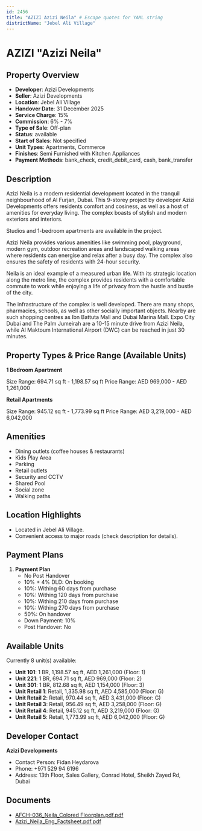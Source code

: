 ```yaml
---
id: 2456
title: "AZIZI Azizi Neila" # Escape quotes for YAML string
districtName: "Jebel Ali Village"
---
```


# AZIZI "Azizi Neila"

## Property Overview
- **Developer**: Azizi Developments
- **Seller**: Azizi Developments
- **Location**: Jebel Ali Village
- **Handover Date**: 31 December 2025
- **Service Charge**: 15%
- **Commission**: 6% - 7%
- **Type of Sale**: Off-plan
- **Status**: available
- **Start of Sales**: Not specified
- **Unit Types**: Apartments, Commerce
- **Finishes**: Semi Furnished with Kitchen Appliances
- **Payment Methods**: bank_check, credit_debit_card, cash, bank_transfer

## Description
Azizi Neila is a modern residential development located in the tranquil neighbourhood of Al Furjan, Dubai. This 9-storey project by developer Azizi Developments offers residents comfort and cosiness, as well as a host of amenities for everyday living. The complex boasts of stylish and modern exteriors and interiors.

Studios and 1-bedroom apartments are available in the project. 

Azizi Neila provides various amenities like swimming pool, playground, modern gym, outdoor recreation areas and landscaped walking areas where residents can energise and relax after a busy day. The complex also ensures the safety of residents with 24-hour security.

Neila is an ideal example of a measured urban life. With its strategic location along the metro line, the complex provides residents with a comfortable commute to work while enjoying a life of privacy from the hustle and bustle of the city.

The infrastructure of the complex is well developed. There are many shops, pharmacies, schools, as well as other socially important objects. Nearby are such shopping centres as Ibn Battuta Mall and Dubai Marina Mall. Expo City Dubai and The Palm Jumeirah are a 10-15 minute drive from Azizi Neila, while Al Maktoum International Airport (DWC) can be reached in just 30 minutes.

## Property Types & Price Range (Available Units)
**1 Bedroom Apartment**

Size Range: 694.71 sq ft - 1,198.57 sq ft
Price Range: AED 969,000 - AED 1,261,000

**Retail Apartments**

Size Range: 945.12 sq ft - 1,773.99 sq ft
Price Range: AED 3,219,000 - AED 6,042,000

## Amenities
- Dining outlets  (coffee houses & restaurants)
- Kids Play Area
- Parking
- Retail outlets
- Security and CCTV
- Shared Pool
- Social zone
- Walking paths

## Location Highlights
- Located in Jebel Ali Village.
- Convenient access to major roads (check description for details).

## Payment Plans
1. **Payment Plan**
   - No Post Handover
   - 10% + 4% DLD: On booking
   - 10%: Withing 60 days from purchase
   - 10%: Withing 120 days from purchase
   - 10%: Withing 210 days from purchase
   - 10%: Withing 270 days from purchase
   - 50%: On handover
   - Down Payment: 10%
   - Post Handover: No

## Available Units
Currently 8 unit(s) available:
- **Unit 101**: 1 BR, 1,198.57 sq ft, AED 1,261,000 (Floor: 1)
- **Unit 221**: 1 BR, 694.71 sq ft, AED 969,000 (Floor: 2)
- **Unit 301**: 1 BR, 812.68 sq ft, AED 1,154,000 (Floor: 3)
- **Unit Retail 1**: Retail, 1,335.98 sq ft, AED 4,585,000 (Floor: G)
- **Unit Retail 2**: Retail, 970.44 sq ft, AED 3,431,000 (Floor: G)
- **Unit Retail 3**: Retail, 956.49 sq ft, AED 3,258,000 (Floor: G)
- **Unit Retail 4**: Retail, 945.12 sq ft, AED 3,219,000 (Floor: G)
- **Unit Retail 5**: Retail, 1,773.99 sq ft, AED 6,042,000 (Floor: G)

## Developer Contact
**Azizi Developments**
- Contact Person: Fidan Heydarova
- Phone: +971 529 94 6196
- Address: 13th Floor, Sales Gallery, Conrad Hotel, Sheikh Zayed Rd, Dubai

## Documents
- [AFCH-036_Neila_Colored Floorplan.pdf.pdf](https://cdn.geniemap.net/2024/07/11/FQyH419yFIhmznnXt3hBtiRTXmKMqngVRHerEHr6.pdf)
- [Azizi_Neila_Eng_Factsheet.pdf.pdf](https://cdn.geniemap.net/2024/07/11/C3R7sgjZdgejXNgQskSDx4dQr4n100j7d5OiAHq1.pdf)
